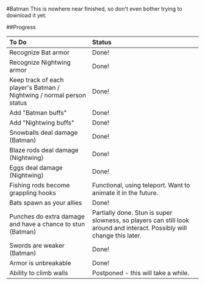 #Batman
This is nowhere near finished, so don't even bother trying to download it yet.

##Progress

To Do | Status
:---|:---
Recognize Bat armor | Done!
Recognize Nightwing armor | Done!
Keep track of each player's Batman / Nightwing / normal person status | Done!
Add "Batman buffs" | Done!
Add "Nightwing buffs" | Done!
Snowballs deal damage (Batman) | Done!
Blaze rods deal damage (Nightwing) | Done!
Eggs deal damage (Nightwing) | Done!
Fishing rods become grappling hooks | Functional, using teleport. Want to animate it in the future.
Bats spawn as your allies | Done!
Punches do extra damage and have a chance to stun (Batman) | Partially done. Stun is super slowness, so players can still look around and interact. Possibly will change this later.
Swords are weaker (Batman) | Done!
Armor is unbreakable | Done!
Ability to climb walls | Postponed - this will take a while.
